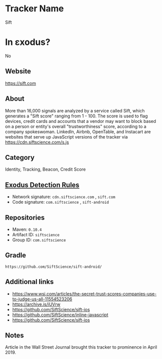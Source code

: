 # Tracker Name
Sift

# In εxodus?
No

## Website
https://sift.com

## About
More than 16,000 signals are analyzed by a service called Sift, which generates a "Sift score" ranging from 1 - 100. The score is used to flag devices, credit cards and accounts that a vendor may want to block based on a person or entity's overall "trustworthiness" score, according to a company spokeswoman.
LinkedIn, Airbnb, OpenTable, and Instacart are websites that serve up JavaScript versions of the tracker via https://cdn.siftscience.com/s.js

## Category
Identity, Tracking, Beacon, Credit Score

## [Exodus Detection Rules](https://exodus-privacy.eu.org)
*   Network signature: `cdn.siftscience.com` , `sift.com`
*   Code signature: `com.siftscience` , `sift-android`

## Repositories
*   Maven: `0.10.4`
*   Artifact ID: `siftscience`
*   Group ID: `com.siftscience`

## Gradle
`https://github.com/SiftScience/sift-android/`

## Additional links
* https://www.wsj.com/articles/the-secret-trust-scores-companies-use-to-judge-us-all-11554523206
* https://archive.is/iUVrw
* https://github.com/SiftScience/sift-ios
* https://github.com/SiftScience/inline-javascript
* https://github.com/SiftScience/sift-ios


## Notes
Article in the Wall Street Journal brought this tracker to prominence in April 2019.
